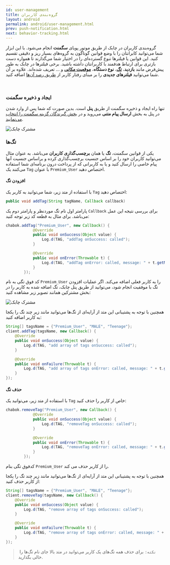 ```yaml
---
id: user-management
title: گروه‌بندی کاربران
layout: android
permalink: android/user-management.html
prev: push-notification.html
next: behavior-tracking.html
---
```

 
گروه‌بندی کاربران در چابک از طریق موتور پویای **سگمنت** انجام می‌شود. با این ابزار شما می‌توانید کابرانتان را با وضع قوانین گوناگون به گروه‌های بسیار ریز و دقیقی تقسیم کنید. این قوانین یا فیلترها تنوع گسترده‌ای را در اختیار شما می‌گذارند تا همواره دست بازتری برای ارتباط هدفمند با کاربرانتان داشته باشید. برخی فیلترها در چابک به طور پیش‌فرض مانند **بازدید**، **[تگ](https://doc.chabokpush.com/android/user-management.html#تگها)**،‌ **نوع دستگاه**، **[موقعیت مکانی](https://doc.chabokpush.com/android/location-tracking.html)** و ...  تعریف شده‌اند. علاوه بر آن شما می‌توانید **فیلترهای جدیدی** را بر مبنای رفتار کاربر از [طریق رصد آن‌ها](https://doc.chabokpush.com/android/behavior-tracking.html) اضافه کنید.

<Br>

###  ایجاد و ذخیره سگمنت

تنها راه ایجاد و ذخیره سگمنت از طریق **پنل** است. بدین صورت که شما پس از وارد شدن در پنل به بخش **ارسال پیام متنی** می‌روید و در [بخش گیرندگان گزینه سگمنت را انتخاب می‌نمایید](https://doc.chabokpush.com/panel/send.html#%D9%85%D8%AE%D8%A7%D8%B7%D8%A8%D8%A7%D9%86-%D9%BE%DB%8C%D8%A7%D9%85).

![مشترک چابک](http://uupload.ir/files/9vyi_segment.png)


###  تگ‌ها

یکی از قوانین سگمنت، **تگ** یا همان **برچسب‌گذاری کاربران** می‌باشد. به عنوان مثال می‌توانید کاربران خود را بر اساس جنسیت برچسب‌گذاری کرده و براساس جنسیت آنها پیام خاصی را ارسال کنید و یا به کاربرانی که از پرداخت درون برنامه‌ای شما استفاده می‌کنند یک `Tag` با عنوان `Premium_User` اختصاص دهید.

#### افزودن تگ

با استفاده از متد زیر، شما می‌توانید به کاربر یک `Tag` اختصاص دهید:

```java
public void addTag(String tagName, Callback callback)
```
پارامتر اول نام تگ موردنظر و پارامتر دوم یک `Callback` برای بررسی نتیجه این عمل می‌باشد. برای مثال به قطعه کد زیر توجه کنید:

```java
chabok.addTag("Premium_User", new Callback() {
            @Override
            public void onSuccess(Object value) {
                Log.d(TAG, "addTag onSuccess: called");
            }

            @Override
            public void onError(Throwable t) {
                Log.d(TAG, "addTag onError: called, message: " + t.getMessage());
            }
        });
```

کد فوق تگی به نام `Premium_User` را به کاربر فعلی اضافه می‌کند.
اگر عملیات افزودن تگ با موفقیت انجام شود، می‌توانید از طریق پنل چابک، تگ اضافه شده به کاربر را در بخش مشترکین همانند تصویر زیر مشاهده کنید:

![مشترک چابک](http://uupload.ir/files/urem__1x-android_device.png)

همچنین با توجه به پشتیبانی این متد از آرایه‌ای از تگ‌ها می‌توانید مانند زیر چند تگ را یکجا به کاربر اضافه کنید:

```java
String[] tagsName = {"Premium_User", "MALE", "Teenage"};
client.addTag(tagsName, new Callback() {
	@Override
	public void onSuccess(Object value) {
		Log.d(TAG, "add array of tags onSuccess: called");
	}

	@Override
	public void onFailure(Throwable t) {
		Log.d(TAG, "add array of tags onError: called, message: " + t.getMessage());
	}
});
```

#### حذف تگ
با استفاده از متد زیر، می‌توانید یک `Tag` خاص از کاربر را حذف کنید:

```java
chabok.removeTag("Premium_User", new Callback() {
            @Override
            public void onSuccess(Object value) {
                Log.d(TAG, "removeTag onSuccess: called");
            }

            @Override
            public void onError(Throwable t) {
                Log.d(TAG, "removeTag onError: called, message: " + t.getMessage());
            }
        });
```
کدفوق تگی بنام `Premium_User` را از کاربر حذف می کند.

همچنین با توجه به پشتیبانی این متد از آرایه‌ای از تگ‌ها می‌توانید مانند زیر چند تگ را یکجا از کاربر حذف کنید:

```java
String[] tagsName = {"Premium_User", "MALE", "Teenage"};
client.removeTag(tagsName, new Callback() {
	@Override
	public void onSuccess(Object value) {
		Log.d(TAG, "remove array of tags onSuccess: called");
	}

	@Override
	public void onFailure(Throwable t) {
		Log.d(TAG, "remove array of tags onError: called, message: " + t.getMessage());
	}
});
```

>‌ `نکته:` برای حذف همه تگ‌های یک کاربر می‌توانید در متد بالا جای نام تگ‌ها را خالی بگذارید.

